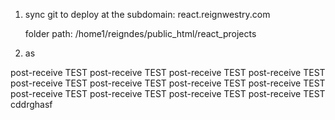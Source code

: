 1) sync git to deploy at the subdomain: 
    react.reignwestry.com

    folder path: /home1/reigndes/public_html/react_projects
2) as

post-receive TEST
post-receive TEST
post-receive TEST
post-receive TEST
post-receive TEST
post-receive TEST
post-receive TEST
post-receive TEST
post-receive TEST
post-receive TEST
post-receive TEST
post-receive TEST
cddrghasf